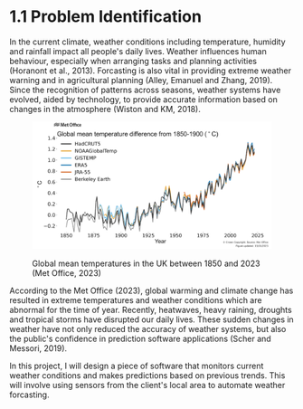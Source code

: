 # 1.1 Problem Identification

In the current climate, weather conditions including temperature, humidity and rainfall impact all people's daily lives. Weather influences human behaviour, especially when arranging tasks and  planning activities (Horanont et al., 2013). Forcasting is also vital in providing extreme weather warning and in agricultural planning (Alley, Emanuel and Zhang, 2019). Since the recognition of patterns across seasons, weather systems have evolved, aided by technology, to provide accurate information based on changes in the atmosphere (Wiston and KM, 2018).

<figure><img src="../.gitbook/assets/Met Office temperatures.png" alt=""><figcaption><p>Global mean temperatures in the UK between 1850 and 2023 (Met Office, 2023)</p></figcaption></figure>

According to the Met Office (2023), global warming and climate change has resulted in extreme temperatures and weather conditions which are abnormal for the time of year. Recently, heatwaves, heavy raining, droughts and tropical storms have disrupted our daily lives. These sudden changes in weather have not only reduced the accuracy of weather systems, but also the public's confidence in prediction software applications (Scher and Messori, 2019).

In this project, I will design a piece of software that monitors current weather conditions and makes predictions based on previous trends. This will involve using sensors from the client's local area to automate weather forcasting.
